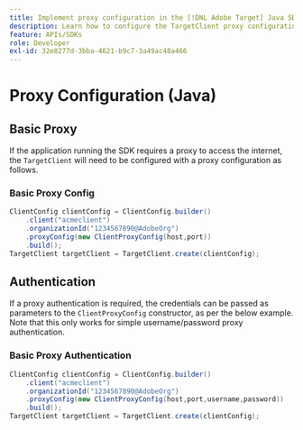```yaml
---
title: Implement proxy configuration in the [!DNL Adobe Target] Java SDK
description: Learn how to configure the TargetClient proxy configuration in the [!DNL Adobe Target] Java SDK.
feature: APIs/SDKs
role: Developer
exl-id: 32e8277d-3bba-4621-b9c7-3a49ac48a466
---
```

# Proxy Configuration (Java)

## Basic Proxy

If the application running the SDK requires a proxy to access the internet, the `TargetClient` will need to be configured with a proxy configuration as follows.

### Basic Proxy Config

```java {line-numbers="true"}
ClientConfig clientConfig = ClientConfig.builder()
    .client("acmeclient")
    .organizationId("1234567890@AdobeOrg")
    .proxyConfig(new ClientProxyConfig(host,port))
    .build();
TargetClient targetClient = TargetClient.create(clientConfig);
```

## Authentication

If a proxy authentication is required, the credentials can be passed as parameters to the `ClientProxyConfig` constructor, as per the below example. Note that this only works for simple username/password proxy authentication.

### Basic Proxy Authentication

```java {line-numbers="true"}
ClientConfig clientConfig = ClientConfig.builder()
    .client("acmeclient")
    .organizationId("1234567890@AdobeOrg")
    .proxyConfig(new ClientProxyConfig(host,port,username,password))
    .build();
TargetClient targetClient = TargetClient.create(clientConfig);
```
